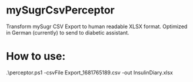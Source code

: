 # mySugrCsvPerceptor
Transform mySugr CSV Export to human readable XLSX format. Optimized in German (currently) to send to diabetic assistant.


# How to use:
.\perceptor.ps1 -csvFile Export_1681765189.csv -out InsulinDiary.xlsx